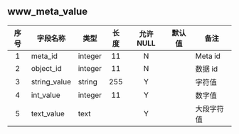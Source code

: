 **www_meta_value**
---
| 序号 | 字段名称 | 类型 | 长度 | 允许 NULL | 默认值 | 备注 | 
| :---: | --- | --- | :---: | :---: | :---: | --- | 
| 1 | meta_id      | integer | 11  | N |  | Meta id | 
| 2 | object_id    | integer | 11  | N |  | 数据 id | 
| 3 | string_value | string  | 255 | Y |  | 字符值 | 
| 4 | int_value    | integer | 11  | Y |  | 数字值 | 
| 5 | text_value   | text    |     | Y |  | 大段字符值 | 
